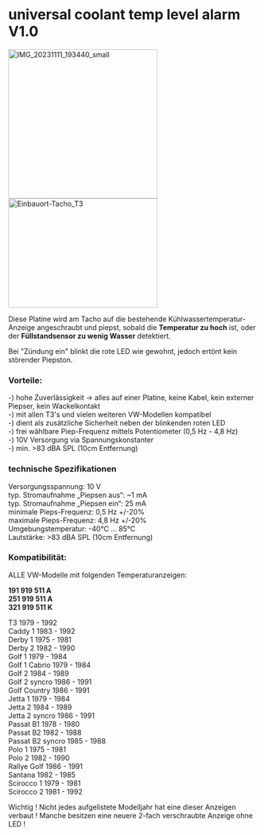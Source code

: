 # universal coolant temp level alarm V1.0

<img width="300" height="300" alt="IMG_20231111_193440_small" src="https://github.com/user-attachments/assets/ce4e4cc3-6f98-4c94-81e7-c0c1e4f1d99a" />
<img width="300" height="220" alt="Einbauort-Tacho_T3" src="https://github.com/user-attachments/assets/8dbceeb7-8955-472c-a38b-0bedd4804ffb" />

Diese Platine wird am Tacho auf die bestehende Kühlwassertemperatur-Anzeige angeschraubt und piepst, sobald die **Temperatur zu hoch** ist, oder der **Füllstandsensor zu wenig Wasser** detektiert.

Bei "Zündung ein" blinkt die rote LED wie gewohnt, jedoch ertönt kein störender Piepston.

### Vorteile:

-) hohe Zuverlässigkeit -> alles auf einer Platine, keine Kabel, kein externer Piepser, kein Wackelkontakt  
-) mit allen T3's und vielen weiteren VW-Modellen kompatibel  
-) dient als zusätzliche Sicherheit neben der blinkenden roten LED  
-) frei wählbare Piep-Frequenz mittels Potentiometer (0,5 Hz - 4,8 Hz)  
-) 10V Versorgung via Spannungskonstanter  
-) min. >83 dBA SPL (10cm Entfernung)  

### technische Spezifikationen

Versorgungsspannung: 10 V  
typ. Stromaufnahme „Piepsen aus“: ~1 mA  
typ. Stromaufnahme „Piepsen ein“: 25 mA  
minimale Pieps-Frequenz: 0,5 Hz +/-20%  
maximale Pieps-Frequenz: 4,8 Hz +/-20%  
Umgebungstemperatur: -40°C ... 85°C  
Lautstärke: >83 dBA SPL (10cm Entfernung)  

### Kompatibilität:
ALLE VW-Modelle mit folgenden Temperaturanzeigen:

**191 919 511 A**  
**251 919 511 A**  
**321 919 511 K**  

T3 1979 - 1992  
Caddy 1 1983 - 1992  
Derby 1 1975 - 1981  
Derby 2 1982 - 1990  
Golf 1 1979 - 1984  
Golf 1 Cabrio 1979 - 1984  
Golf 2 1984 - 1989  
Golf 2 syncro 1986 - 1991  
Golf Country 1986 - 1991  
Jetta 1 1979 - 1984  
Jetta 2 1984 - 1989  
Jetta 2 syncro 1986 - 1991  
Passat B1 1978 - 1980  
Passat B2 1982 - 1988  
Passat B2 syncro 1985 - 1988  
Polo 1 1975 - 1981  
Polo 2 1982 - 1990  
Rallye Golf 1986 - 1991  
Santana 1982 - 1985  
Scirocco 1 1979 - 1981  
Scirocco 2 1981 - 1992  

Wichtig ! Nicht jedes aufgelistete Modelljahr hat eine dieser Anzeigen verbaut ! Manche besitzen eine neuere 2-fach verschraubte Anzeige ohne LED !
